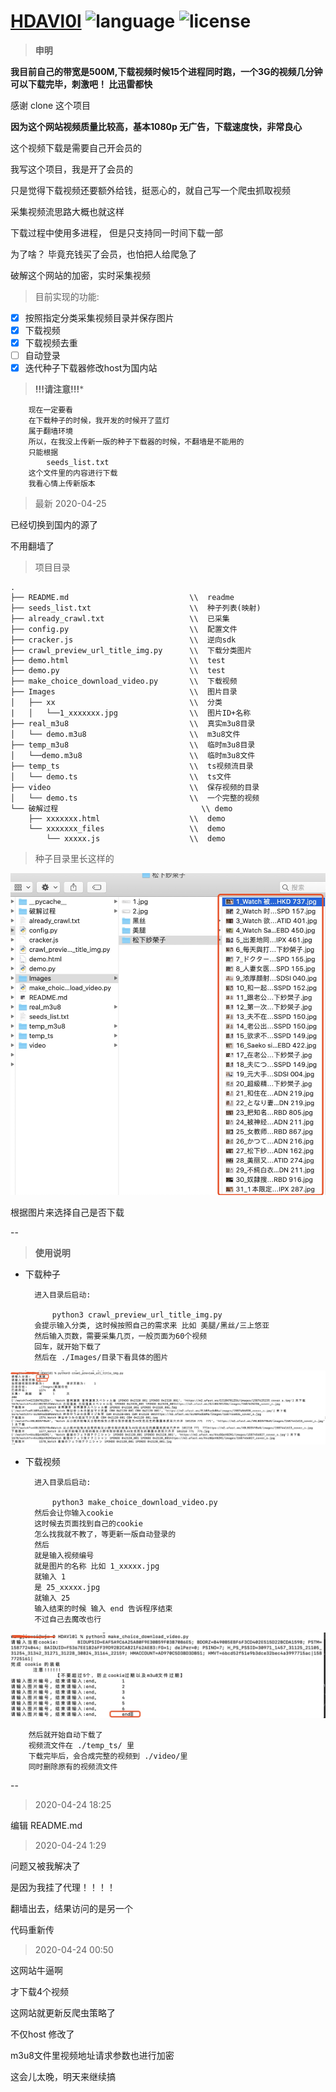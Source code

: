 # [HDAVl0l](https://github.com/beforeuwait/HDAVl0l) ![language](https://img.shields.io/badge/Language-Python3-green) ![license](https://img.shields.io/badge/License-MIT-blue)

> **申明**

**我目前自己的带宽是500M,下载视频时候15个进程同时跑，一个3G的视频几分钟可以下载完毕，刺激吧！ 比迅雷都快**

感谢 clone 这个项目

**因为这个网站视频质量比较高，基本1080p 无广告，下载速度快，非常良心**

这个视频下载是需要自己开会员的

我写这个项目，我是开了会员的

只是觉得下载视频还要额外给钱，挺恶心的，就自己写一个爬虫抓取视频

采集视频流思路大概也就这样

下载过程中使用多进程， 但是只支持同一时间下载一部

为了啥？ 毕竟充钱买了会员，也怕把人给爬急了

破解这个网站的加密，实时采集视频


>目前实现的功能:

- [x] 按照指定分类采集视频目录并保存图片
- [x] 下载视频
- [x] 下载视频去重
- [ ] 自动登录
- [x] 迭代种子下载器修改host为国内站

> **!!!请注意!!!***

        现在一定要看
        在下载种子的时候，我开发的时候开了蓝灯
        属于翻墙环境
        所以，在我没上传新一版的种子下载器的时候，不翻墙是不能用的
        只能根据
            seeds_list.txt 
        这个文件里的内容进行下载
        我看心情上传新版本

> 最新 2020-04-25

已经切换到国内的源了

不用翻墙了        

> 项目目录

    .
    ├── README.md                           \\  readme
    ├── seeds_list.txt                      \\  种子列表(映射)
    ├── already_crawl.txt                   \\  已采集
    ├── config.py                           \\  配置文件
    ├── cracker.js                          \\  逆向sdk
    ├── crawl_preview_url_title_img.py      \\  下载分类图片
    ├── demo.html                           \\  test
    ├── demo.py                             \\  test
    ├── make_choice_download_video.py       \\  下载视频
    ├── Images                              \\  图片目录
    │   ├── xx                              \\  分类  
    |   │   └──1_xxxxxxx.jpg                \\  图片ID+名称
    ├── real_m3u8                           \\  真实m3u8目录
    │   └── demo.m3u8                       \\  m3u8文件
    ├── temp_m3u8                           \\  临时m3u8目录
    │   └──demo.m3u8                        \\  临时m3u8文件
    ├── temp_ts                             \\  ts视频流目录
    │   └── demo.ts                         \\  ts文件
    ├── video                               \\  保存视频的目录
    │   └── demo.ts                         \\  一个完整的视频
    └── 破解过程                                \\ demo
        ├── xxxxxxx.html                    \\  demo
        └── xxxxxxx_files                   \\  demo
            └── xxxxx.js                    \\  demo

> 种子目录里长这样的

![示例3](./Images/3.jpg)

根据图片来选择自己是否下载


--
> **使用说明**

- 下载种子

        进入目录后启动:
        
            python3 crawl_preview_url_title_img.py
        会提示输入分类, 这时候按照自己的需求来 比如 美腿/黑丝/三上悠亚
        然后输入页数，需要采集几页，一般页面为60个视频
        回车，就开始下载了
        然后在 ./Images/目录下看具体的图片

![示例1](./Images/1.jpg)

- 下载视频

        进入目录后启动:
        
            python3 make_choice_download_video.py 
        然后会让你输入cookie
        这时候去页面找到自己的cookie
        怎么找我就不教了，等更新一版自动登录的
        然后
        就是输入视频编号
        就是图片的名称 比如 1_xxxxx.jpg
        就输入 1
        是 25_xxxxx.jpg
        就输入 25 
        输入结束的时候 输入 end 告诉程序结束
        不过自己去魔改也行

![示例2](./Images/2.jpg)

        然后就开始自动下载了
        视频流文件在 ./temp_ts/ 里
        下载完毕后，会合成完整的视频到 ./video/里
        同时删除原有的视频流文件
--
>2020-04-24 18:25

编辑 README.md


>2020-04-24 1:29

问题又被我解决了

是因为我挂了代理！！！！

翻墙出去，结果访问的是另一个

代码重新传

>2020-04-24 00:50

这网站牛逼啊

才下载4个视频

这网站就更新反爬虫策略了

不仅host 修改了

m3u8文件里视频地址请求参数也进行加密

这会儿太晚，明天来继续搞
